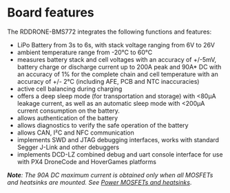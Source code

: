 # Board features

The RDDRONE-BMS772 integrates the following functions and features:&#x20;

* LiPo Battery from 3s to 6s, with stack voltage ranging from 6V to 26V&#x20;
* ambient temperature range from -20°C to 60°C&#x20;
* measures battery stack and cell voltages with an accuracy of +/-5mV, battery charge or discharge current up to 200A peak and 90A\* DC with an accuracy of 1% for the complete chain and cell temperature with an accuracy of +/- 2°C (including AFE, PCB and NTC inaccuracies)&#x20;
* active cell balancing during charging&#x20;
* offers a deep sleep mode (for transportation and storage) with <80μA leakage current, as well as an automatic sleep mode with <200μA current consumption on the battery.&#x20;
* allows authentication of the battery&#x20;
* allows diagnostics to verify the safe operation of the battery&#x20;
* allows CAN, I²C and NFC communication&#x20;
* implements SWD and JTAG debugging interfaces, works with standard Segger J-Link and other debuggers&#x20;
* implements DCD-LZ combined debug and uart console interface for use with PX4 DroneCode and HoverGames platforms

_**Note**: The 90A DC maximum current is obtained only when all MOSFETs and heatsinks are mounted. See_ [_Power MOSFETs and heatsinks_](../getting-started-with-the-rddrone-bms772/configuring-the-hardware/#power-mosfets-and-heatsinks).

